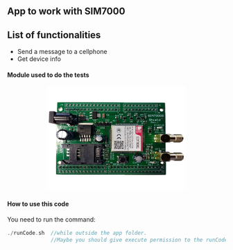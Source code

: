 ## App to work with SIM7000

## List of functionalities
<ul>
  <li>Send a message to a cellphone</li>
  <li>Get device info</li>
</ul>




<h4>Module used to do the tests </h4>



<p align="center">
  <img src="img/sim7000g.png" width="320" height="240" >
</p>



<h4>How to use this code </h4>


You need to run the command:
```c
./runCode.sh  //while outside the app folder. 
              //Maybe you should give execute permission to the runCode.sh file.
```

